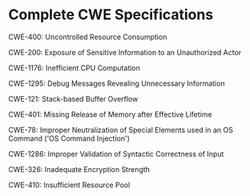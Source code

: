 

# Complete CWE Specifications

CWE-400: Uncontrolled Resource Consumption

CWE-200: Exposure of Sensitive Information to an Unauthorized Actor

CWE-1176: Inefficient CPU Computation

CWE-1295: Debug Messages Revealing Unnecessary Information

CWE-121: Stack-based Buffer Overflow

CWE-401: Missing Release of Memory after Effective Lifetime

CWE-78: Improper Neutralization of Special Elements used in an OS Command ('OS Command Injection')

CWE-1286: Improper Validation of Syntactic Correctness of Input

CWE-326: Inadequate Encryption Strength

CWE-410: Insufficient Resource Pool